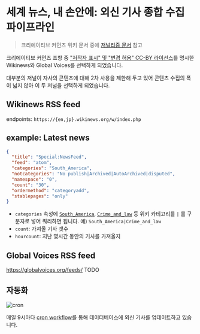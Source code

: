 # 세계 뉴스, 내 손안에: 외신 기사 종합 수집 파이프라인

> 크리에이티브 커먼즈 위키 문서 중에 [저널리즘 문서](https://wiki.creativecommons.org/wiki/Journalism) 참고

크리에이티브 커먼즈 조항 중 ["저작자 표시" 및 "변경 허용" CC-BY 라이선스](https://creativecommons.org/licenses/by/4.0/deed.ko)를 명시한 Wikinews와 Global Voices를 선택하게 되었습니다.

대부분의 저널이 자사의 콘텐츠에 대해 2차 사용을 제한해 두고 있어 콘텐츠 수집의 폭이 넓지 않아 이 두 저널을 선택하게 되었습니다.

## Wikinews RSS feed

endpoints: `https://{en,jp}.wikinews.org/w/index.php`

## example: Latest news

```json
{
  "title": "Special:NewsFeed",
  "feed": "atom",
  "categories": "South_America",
  "notcategories": "No publish|Archived|AutoArchived|disputed",
  "namespace": "0",
  "count": "30",
  "ordermethod": "categoryadd",
  "stablepages": "only"
}
```

- `categories` 속성에 [`South_America`](https://en.wikinews.org/wiki/Category:South_America), [`Crime_and_law`](https://en.wikinews.org/wiki/Category:Crime_and_law) 등 위키 카테고리를 `|` 를 구분자로 넣어 쿼리하면 됩니다. 예) `South_America|Crime_and_law`
- `count`: 가져올 기사 갯수
- `hourcount`: 지난 몇시간 동안의 기사를 가져올지

## Global Voices RSS feed

https://globalvoices.org/feeds/ TODO

## 자동화

![cron](https://github.com/mu-hun/news-piplines/actions/workflows/cron.yml/badge.svg)

매일 9시마다 [cron workflow](https://github.com/mu-hun/news-piplines/actions/workflows/cron.yml)를 통해 데이터베이스에 외신 기사를 업데이트하고 있습니다.
